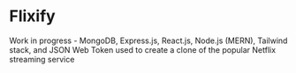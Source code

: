 # Flixify
Work in progress - MongoDB, Express.js, React.js, Node.js (MERN), Tailwind stack, and JSON Web Token used to create a clone of the popular Netflix streaming service
